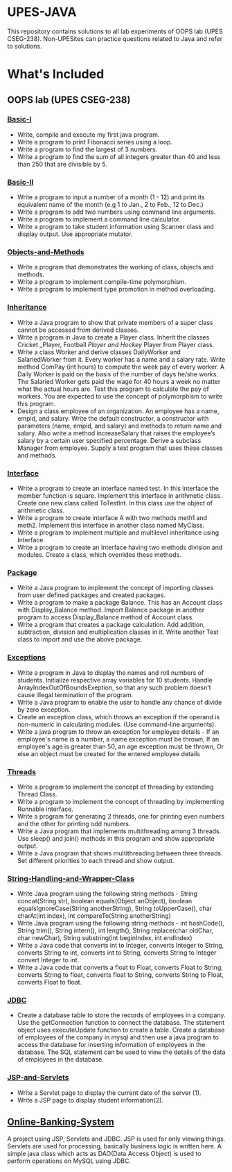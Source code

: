 # UPES-JAVA
This repository contains solutions to all lab experiments of OOPS lab (UPES CSEG-238). Non-UPESites can practice questions related to Java and refer to solutions.


# What's Included

## OOPS lab (UPES CSEG-238)

### [Basic-I](/Basic)

- Write, compile and execute my first java program.
- Write a program to print Fibonacci series using a loop.
- Write a program to find the largest of 3 numbers.
- Write a program to find the sum of all integers greater than 40 and less than 250 that are divisible by 5.

### [Basic-II](/Basic-II)

- Write a program to input a number of a month (1 - 12) and print its equivalent name of the month (e.g 1 to Jan., 2 to Feb., 12 to Dec.)
- Write a program to add two numbers using command line arguments.
- Write a program to implement a command line calculator.
- Write a program to take student information using Scanner class and display output. Use appropriate mutator.
  
### [Objects-and-Methods](/Objects-and-Methods)

- Write a program that demonstrates the working of class, objects and methods.
- Write a program to implement compile-time polymorphism.
- Write a program to implement type promotion in method overloading.
 
### [Inheritance](/Inheritance)

- Write a Java program to show that private members of a super class cannot be accessed from derived classes.
- Write a program in Java to create a Player class. Inherit the classes Cricket _Player, Football _Player and Hockey_ Player from Player class.
- Write a class Worker and derive classes DailyWorker and SalariedWorker from it. Every worker has a name and a salary rate. Write method ComPay (int hours) to compute the week pay of every worker. A Daily Worker is paid on the basis of the number of days he/she works. The Salaried Worker gets paid the wage for 40 hours a week no matter what the actual hours are. Test this program to calculate the pay of workers. You are expected to use the concept of polymorphism to write this program.
- Design a class employee of an organization. An employee has a name, empid, and salary. Write the default constructor, a constructor with parameters (name, empid, and salary) and methods to return name and salary. Also write a method increaseSalary that raises the employee’s salary by a certain user specified percentage. Derive a subclass Manager from employee. Supply a test program that uses these classes and methods.

### [Interface](/Interface)

- Write a program to create an interface named test. In this interface the member function is square. Implement this interface in arithmetic class. Create one new class called ToTestInt. In this class use the object of arithmetic class.
- Write a program to create interface A with two methods meth1 and meth2. Implement this interface in another class named MyClass.
- Write a program to implement multiple and multilevel inheritance using Interface.
- Write a program to create an Interface having two methods division and modules. Create a class, which overrides these methods.

### [Package](/Package)

- Write a Java program to implement the concept of importing classes from user defined packages and created packages.
- Write a program to make a package Balance. This has an Account class with Display_Balance method. Import Balance package in another program to access Display_Balance method of Account class.
- Write a program that creates a package calculation. Add addition, subtraction, division and multiplication classes in it. Write another Test class to import and use the above package.

### [Exceptions](/Exceptions)

- Write a program in Java to display the names and roll numbers of students. Initialize respective array variables for 10 students. Handle ArrayIndexOutOfBoundsExeption, so that any such problem doesn’t cause illegal termination of the program.
- Write a Java program to enable the user to handle any chance of divide by zero exception.
- Create an exception class, which throws an exception if the operand is non-numeric in calculating
modules. (Use command-line arguments).
- Write a java program to throw an exception for employee details - If an employee's name is a number, a name exception must be thrown, If an employee's age is greater than 50, an age exception must be thrown, Or else an object must be created for the entered employee details

### [Threads](/Threads)

- Write a program to implement the concept of threading by extending Thread Class.
- Write a program to implement the concept of threading by implementing Runnable interface.
- Write a program for generating 2 threads, one for printing even numbers and the other for printing odd numbers.
- Write a Java program that implements multithreading among 3 threads. Use  sleep() and join() methods in this program and show appropriate output.
- Write a Java program that shows multithreading between three threads. Set different priorities to each thread and show output.

### [String-Handling-and-Wrapper-Class](/String-Handling-and-Wrapper-Class)

- Write Java program using the following string methods - String concat(String str), boolean equals(Object anObject), boolean equalsIgnoreCase(String anotherString), String toUpperCase(), char charAt(int index), int compareTo(String anotherString)
- Write Java program using the following string methods - int hashCode(), String trim(), String intern(), int length(), String replace(char oldChar, char newChar), String substring(int beginIndex, int endIndex)
- Write a Java code that converts int to Integer, converts Integer to String, converts String to int, converts int to String, converts String to Integer convert Integer to int.
- Write a Java code that converts a float to Float, converts Float to String, converts String to float, converts float to String, converts String to Float, converts Float to float.

### [JDBC](/JDBC)

- Create a database table to store the records of employees in a company. Use the getConnection function to connect the database. The statement object uses executeUpdate function to create a table. Create a database of employees of the company in mysql and then use a java program to access the database for inserting information of employees in the database. The SQL statement can be used to view the details of the data of employees in the database.

### [JSP-and-Servlets](/JSP-and-Servlets)

- Write a Servlet page to display the current date of the server (1).
- Write a JSP page to display student information(2).

## [Online-Banking-System](/Online-Banking-System)
  A project using JSP, Servlets and JDBC. JSP is used for only viewing things. Servlets are used for processing, basically business logic is written here. A simple java class which acts as DAO(Data Access Object) is used to perform operations on MySQL using JDBC.
